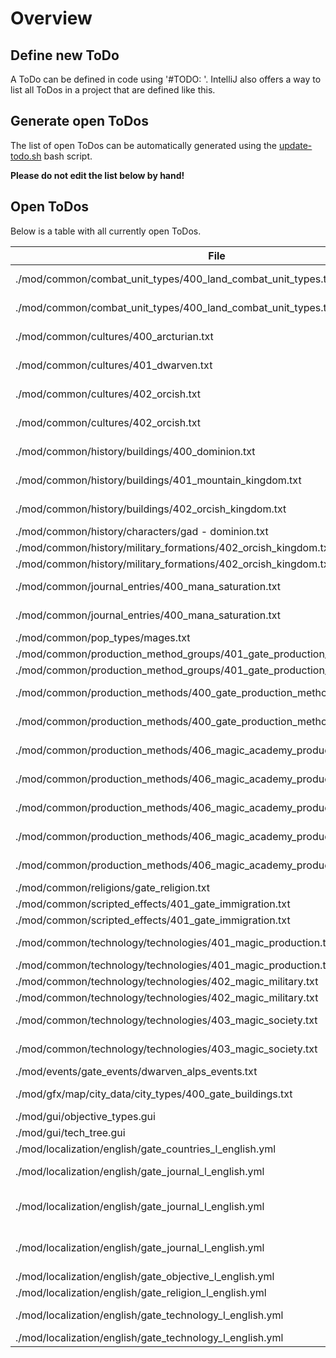 # Overview

## Define new ToDo

A ToDo can be defined in code using '#TODO: <text>'.
IntelliJ also offers a way to list all ToDos in a project that are defined like this.

## Generate open ToDos

The list of open ToDos can be automatically generated using the [update-todo.sh](../script/update-todo.sh) bash script.

**Please do not edit the list below by hand!**

## Open ToDos

Below is a table with all currently open ToDos.

[//]: # (TODO-START)

| File | Line | ToDo |
| ---- | ---- | ---- |
| ./mod/common/combat_unit_types/400_land_combat_unit_types.txt | 35 |  Add more image variants for combat_unit_type_mage_infantry |
| ./mod/common/combat_unit_types/400_land_combat_unit_types.txt | 81 |  Add more image variants for combat_unit_type_mage_artillery |
| ./mod/common/cultures/400_arcturian.txt | 2 |  Define custom culture (Currently copy of german) |
| ./mod/common/cultures/401_dwarven.txt | 55 |  Create dwarven graphics & ethnicity |
| ./mod/common/cultures/402_orcish.txt | 2 |  Define custom culture (Currently copy of dwarven) |
| ./mod/common/cultures/402_orcish.txt | 55 |  Create dwarven graphics & ethnicity |
| ./mod/common/history/buildings/400_dominion.txt | 1 |  Define proper buildings for new countries |
| ./mod/common/history/buildings/401_mountain_kingdom.txt | 1 |  Define proper buildings for new countries |
| ./mod/common/history/buildings/402_orcish_kingdom.txt | 1 |  Define proper buildings for new countries |
| ./mod/common/history/characters/gad - dominion.txt | 1 |  Add proper characters |
| ./mod/common/history/military_formations/402_orcish_kingdom.txt | 22 |  Create character |
| ./mod/common/history/military_formations/402_orcish_kingdom.txt | 72 |  Create character |
| ./mod/common/journal_entries/400_mana_saturation.txt | 6 |  Add buttons to do rituals to increase mana saturation |
| ./mod/common/journal_entries/400_mana_saturation.txt | 75 |  Create event that gives magic to every nation |
| ./mod/common/pop_types/mages.txt | 2 |  Need to add mages to landowners |
| ./mod/common/production_method_groups/401_gate_production_method_groups.txt | 24 |  Add proper production method |
| ./mod/common/production_method_groups/401_gate_production_method_groups.txt | 8 |  Add proper production method |
| ./mod/common/production_methods/400_gate_production_methods.txt | 26 |  Can we add something like custom tooltip here? |
| ./mod/common/production_methods/400_gate_production_methods.txt | 44 |  Can we add something like custom tooltip here? |
| ./mod/common/production_methods/406_magic_academy_production_methods.txt | 115 |  Find proper logo for pm_magic_academy_full_support |
| ./mod/common/production_methods/406_magic_academy_production_methods.txt | 29 |  Find proper logo for pm_magic_academy_partial_support |
| ./mod/common/production_methods/406_magic_academy_production_methods.txt | 2 |  Find proper logo for pm_magic_academy_no_support |
| ./mod/common/production_methods/406_magic_academy_production_methods.txt | 61 |  Find proper logo for pm_magic_academy_full_support |
| ./mod/common/production_methods/406_magic_academy_production_methods.txt | 93 |  Find proper logo for pm_magic_academy_no_research |
| ./mod/common/religions/gate_religion.txt | 2 |  Add proper icon |
| ./mod/common/scripted_effects/401_gate_immigration.txt | 55 |  Balance this |
| ./mod/common/scripted_effects/401_gate_immigration.txt | 65 |  Balance this |
| ./mod/common/technology/technologies/401_magic_production.txt | 19 |  Add proper logo for mana_extraction |
| ./mod/common/technology/technologies/401_magic_production.txt | 34 |  Add proper logo for magic_farming |
| ./mod/common/technology/technologies/402_magic_military.txt | 18 |  Add proper logo for mage_infantry |
| ./mod/common/technology/technologies/402_magic_military.txt | 34 |  Add proper logo for mage_artillery |
| ./mod/common/technology/technologies/403_magic_society.txt | 28 |  Add proper logo for formalized_magic |
| ./mod/common/technology/technologies/403_magic_society.txt | 48 |  Add proper logo for magic_technology_integration |
| ./mod/events/gate_events/dwarven_alps_events.txt | 52 |  Create custom video for this |
| ./mod/gfx/map/city_data/city_types/400_gate_buildings.txt | 1 |  Needs more definitions for other cultures |
| ./mod/gui/objective_types.gui | 1 |  Find a way to not overwrite this file |
| ./mod/gui/tech_tree.gui | 1 |  Find a way to not overwrite this file |
| ./mod/localization/english/gate_countries_l_english.yml | 10 |  Add proper flavor text |
| ./mod/localization/english/gate_journal_l_english.yml | 34 |  Flesh out a proper description for dwarven_alps.1.f (Magic Alliance) |
| ./mod/localization/english/gate_journal_l_english.yml | 46 |  Flesh out a proper description for dwarven_alps.4.f (Integrate German Population) |
| ./mod/localization/english/gate_journal_l_english.yml | 50 |  Flesh out a proper description for dwarven_alps.5.f (Swiss Integration) |
| ./mod/localization/english/gate_objective_l_english.yml | 11 |  Flesh out |
| ./mod/localization/english/gate_religion_l_english.yml | 5 |  Find better name |
| ./mod/localization/english/gate_technology_l_english.yml | 19 |  Write description for formalized_magic |
| ./mod/localization/english/gate_technology_l_english.yml | 21 |  Write description for magic_science |

[//]: # (TODO-END)